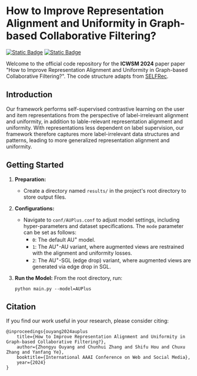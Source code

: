 # How to Improve Representation Alignment and Uniformity in Graph-based Collaborative Filtering?
[![Static Badge](https://img.shields.io/badge/Python-v3.9+-blue)](https://img.shields.io/badge/PyTorch-v1.13+.0-blue) [![Static Badge](https://img.shields.io/badge/PyTorch-v1.13+-brightgreen)](https://img.shields.io/badge/PyTorch-v1.13+.0-brightgreen)


Welcome to the official code repository for the **ICWSM 2024** paper paper "How to Improve Representation Alignment and Uniformity in Graph-based Collaborative Filtering?". The code structure adapts from [SELFRec](https://github.com/Coder-Yu/SELFRec).

## Introduction
Our framework performs self-supervised contrastive learning on the user and item representations from the perspective of label-irrelevant alignment and uniformity, in addition to lable-relevant representation alignment and uniformity. With representations less dependent on label supervision, our framework therefore captures more label-irrelevant data structures and patterns, leading to more generalized representation alignment and uniformity.

## Getting Started

1. **Preparation:** 
   - Create a directory named `results/` in the project's root directory to store output files.

2. **Configurations:**
   - Navigate to `conf/AUPlus.conf` to adjust model settings, including hyper-parameters and dataset specifications. The `mode` parameter can be set as follows:
     - `0`: The default AU<sup>+</sup> model.
     - `1`: The AU<sup>+</sup>-AU variant, where augmented views are restrained with the alignment and uniformity losses.
     - `2`: The AU<sup>+</sup>-SGL (edge drop) variant, where augmented views are generated via edge drop in SGL.

3. **Run the Model:**
  From the root directory, run:
    ```
    python main.py --model=AUPlus
    ```

## Citation
If you find our work useful in your research, please consider citing:
```
@inproceedings{ouyang2024auplus
    title={How to Improve Representation Alignment and Uniformity in Graph-based Collaborative Filtering?},
    author={Zhongyu Ouyang and Chunhui Zhang and Shifu Hou and Chuxu Zhang and Yanfang Ye},
    booktitle={International AAAI Conference on Web and Social Media},
    year={2024}
}
```
